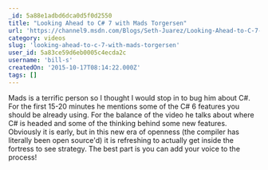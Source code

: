```yaml
---
_id: 5a88e1adbd6dca0d5f0d2550
title: "Looking Ahead to C# 7 with Mads Torgersen"
url: 'https://channel9.msdn.com/Blogs/Seth-Juarez/Looking-Ahead-to-C-7-with-Mads-Torgersen'
category: videos
slug: 'looking-ahead-to-c-7-with-mads-torgersen'
user_id: 5a83ce59d6eb0005c4ecda2c
username: 'bill-s'
createdOn: '2015-10-17T08:14:22.000Z'
tags: []
---
```


Mads is a terrific person so I thought I would stop in to bug him about C#. For the first 15-20 minutes he mentions some of the C# 6 features you should be already using. For the balance of the video he talks about where C# is headed and some of the thinking behind some new features. Obviously it is early, but in this new era of openness (the compiler has literally been open source'd) it is refreshing to actually get inside the fortress to see strategy. The best part is you can add your voice to the process!
